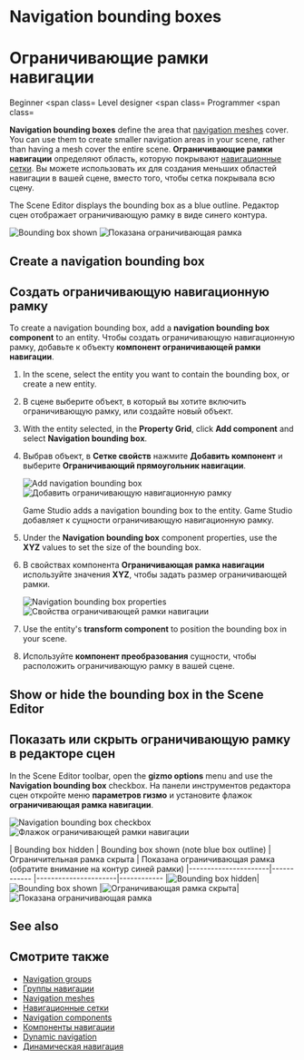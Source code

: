  # Navigation bounding boxes
# Ограничивающие рамки навигации

<span class="label label-doc-level">Beginner</span>
<span class=
<span class="label label-doc-audience">Level designer</span>
<span class=
<span class="label label-doc-audience">Programmer</span>
<span class=

**Navigation bounding boxes** define the area that [navigation meshes](navigation-meshes.md) cover. You can use them to create smaller navigation areas in your scene, rather than having a mesh cover the entire scene.
**Ограничивающие рамки навигации** определяют область, которую покрывают [навигационные сетки](navigation-meshes.md).  Вы можете использовать их для создания меньших областей навигации в вашей сцене, вместо того, чтобы сетка покрывала всю сцену.

The Scene Editor displays the bounding box as a blue outline.
Редактор сцен отображает ограничивающую рамку в виде синего контура.

![Bounding box shown](media/navigation-bounding-box-on.jpg) 
![Показана ограничивающая рамка](media/navigation-bounding-box-on.jpg)

## Create a navigation bounding box
## Создать ограничивающую навигационную рамку

To create a navigation bounding box, add a **navigation bounding box component** to an entity.
Чтобы создать ограничивающую навигационную рамку, добавьте к объекту **компонент ограничивающей рамки навигации**.

1. In the scene, select the entity you want to contain the bounding box, or create a new entity.
1. В сцене выберите объект, в который вы хотите включить ограничивающую рамку, или создайте новый объект.

2. With the entity selected, in the **Property Grid**, click **Add component** and select **Navigation bounding box**.
2. Выбрав объект, в **Сетке свойств** нажмите **Добавить компонент** и выберите **Ограничивающий прямоугольник навигации**.

    ![Add navigation bounding box](media/add-navigation-bounding-box.png)
![Добавить ограничивающую навигационную рамку](media/add-navigation-bounding-box.png)

    Game Studio adds a navigation bounding box to the entity.
Game Studio добавляет к сущности ограничивающую навигационную рамку.

3. Under the **Navigation bounding box** component properties, use the **XYZ** values to set the size of the bounding box.
3. В свойствах компонента **Ограничивающая рамка навигации** используйте значения **XYZ**, чтобы задать размер ограничивающей рамки.

    ![Navigation bounding box properties](media/navigation-bounding-box-properties.png)
![Свойства ограничивающей рамки навигации](media/navigation-bounding-box-properties.png)

4. Use the entity's **transform component** to position the bounding box in your scene.
4. Используйте **компонент преобразования** сущности, чтобы расположить ограничивающую рамку в вашей сцене.

## Show or hide the bounding box in the Scene Editor
## Показать или скрыть ограничивающую рамку в редакторе сцен

In the Scene Editor toolbar, open the **gizmo options** menu and use the **Navigation bounding box** checkbox.
На панели инструментов редактора сцен откройте меню **параметров гизмо** и установите флажок **ограничивающая рамка навигации**.

![Navigation bounding box checkbox](media/navigation-bounding-box-checkbox.png)
![Флажок ограничивающей рамки навигации](media/navigation-bounding-box-checkbox.png)

| Bounding box hidden | Bounding box shown (note blue box outline) 
|  Ограничительная рамка скрыта |  Показана ограничивающая рамка (обратите внимание на контур синей рамки)
|----------------------|------------
|----------------------|------------
|![Bounding box hidden](media/navigation-bounding-box-off.jpg)| ![Bounding box shown](media/navigation-bounding-box-on.jpg)
|![Ограничивающая рамка скрыта](media/navigation-bounding-box-off.jpg)|  ![Показана ограничивающая рамка](media/navigation-bounding-box-on.jpg)

## See also
## Смотрите также

* [Navigation groups](navigation-groups.md)
* [Группы навигации](navigation-groups.md)
* [Navigation meshes](navigation-meshes.md)
* [Навигационные сетки](navigation-meshes.md)
* [Navigation components](navigation-components.md)
* [Компоненты навигации](navigation-components.md)
* [Dynamic navigation](dynamic-navigation.md)
* [Динамическая навигация](dynamic-navigation.md)
